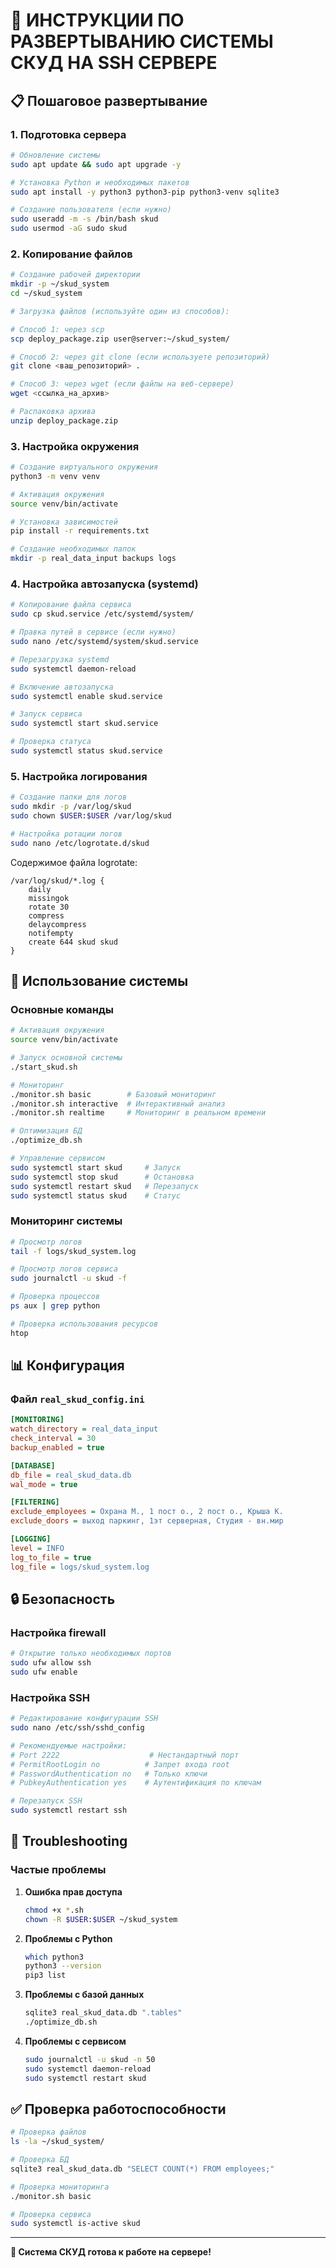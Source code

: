 # 🚀 ИНСТРУКЦИИ ПО РАЗВЕРТЫВАНИЮ СИСТЕМЫ СКУД НА SSH СЕРВЕРЕ

## 📋 Пошаговое развертывание

### 1. Подготовка сервера

```bash
# Обновление системы
sudo apt update && sudo apt upgrade -y

# Установка Python и необходимых пакетов
sudo apt install -y python3 python3-pip python3-venv sqlite3

# Создание пользователя (если нужно)
sudo useradd -m -s /bin/bash skud
sudo usermod -aG sudo skud
```

### 2. Копирование файлов

```bash
# Создание рабочей директории
mkdir -p ~/skud_system
cd ~/skud_system

# Загрузка файлов (используйте один из способов):

# Способ 1: через scp
scp deploy_package.zip user@server:~/skud_system/

# Способ 2: через git clone (если используете репозиторий)
git clone <ваш_репозиторий> .

# Способ 3: через wget (если файлы на веб-сервере)
wget <ссылка_на_архив>

# Распаковка архива
unzip deploy_package.zip
```

### 3. Настройка окружения

```bash
# Создание виртуального окружения
python3 -m venv venv

# Активация окружения
source venv/bin/activate

# Установка зависимостей
pip install -r requirements.txt

# Создание необходимых папок
mkdir -p real_data_input backups logs
```

### 4. Настройка автозапуска (systemd)

```bash
# Копирование файла сервиса
sudo cp skud.service /etc/systemd/system/

# Правка путей в сервисе (если нужно)
sudo nano /etc/systemd/system/skud.service

# Перезагрузка systemd
sudo systemctl daemon-reload

# Включение автозапуска
sudo systemctl enable skud.service

# Запуск сервиса
sudo systemctl start skud.service

# Проверка статуса
sudo systemctl status skud.service
```

### 5. Настройка логирования

```bash
# Создание папки для логов
sudo mkdir -p /var/log/skud
sudo chown $USER:$USER /var/log/skud

# Настройка ротации логов
sudo nano /etc/logrotate.d/skud
```

Содержимое файла logrotate:
```
/var/log/skud/*.log {
    daily
    missingok
    rotate 30
    compress
    delaycompress
    notifempty
    create 644 skud skud
}
```

## 🔧 Использование системы

### Основные команды

```bash
# Активация окружения
source venv/bin/activate

# Запуск основной системы
./start_skud.sh

# Мониторинг
./monitor.sh basic        # Базовый мониторинг
./monitor.sh interactive  # Интерактивный анализ
./monitor.sh realtime     # Мониторинг в реальном времени

# Оптимизация БД
./optimize_db.sh

# Управление сервисом
sudo systemctl start skud     # Запуск
sudo systemctl stop skud      # Остановка
sudo systemctl restart skud   # Перезапуск
sudo systemctl status skud    # Статус
```

### Мониторинг системы

```bash
# Просмотр логов
tail -f logs/skud_system.log

# Просмотр логов сервиса
sudo journalctl -u skud -f

# Проверка процессов
ps aux | grep python

# Проверка использования ресурсов
htop
```

## 📊 Конфигурация

### Файл `real_skud_config.ini`

```ini
[MONITORING]
watch_directory = real_data_input
check_interval = 30
backup_enabled = true

[DATABASE]
db_file = real_skud_data.db
wal_mode = true

[FILTERING]
exclude_employees = Охрана М., 1 пост о., 2 пост о., Крыша К.
exclude_doors = выход паркинг, 1эт серверная, Студия - вн.мир

[LOGGING]
level = INFO
log_to_file = true
log_file = logs/skud_system.log
```

## 🔒 Безопасность

### Настройка firewall

```bash
# Открытие только необходимых портов
sudo ufw allow ssh
sudo ufw enable
```

### Настройка SSH

```bash
# Редактирование конфигурации SSH
sudo nano /etc/ssh/sshd_config

# Рекомендуемые настройки:
# Port 2222                    # Нестандартный порт
# PermitRootLogin no          # Запрет входа root
# PasswordAuthentication no   # Только ключи
# PubkeyAuthentication yes    # Аутентификация по ключам

# Перезапуск SSH
sudo systemctl restart ssh
```

## 🚨 Troubleshooting

### Частые проблемы

1. **Ошибка прав доступа**
   ```bash
   chmod +x *.sh
   chown -R $USER:$USER ~/skud_system
   ```

2. **Проблемы с Python**
   ```bash
   which python3
   python3 --version
   pip3 list
   ```

3. **Проблемы с базой данных**
   ```bash
   sqlite3 real_skud_data.db ".tables"
   ./optimize_db.sh
   ```

4. **Проблемы с сервисом**
   ```bash
   sudo journalctl -u skud -n 50
   sudo systemctl daemon-reload
   sudo systemctl restart skud
   ```

## ✅ Проверка работоспособности

```bash
# Проверка файлов
ls -la ~/skud_system/

# Проверка БД
sqlite3 real_skud_data.db "SELECT COUNT(*) FROM employees;"

# Проверка мониторинга
./monitor.sh basic

# Проверка сервиса
sudo systemctl is-active skud
```

---

**🎉 Система СКУД готова к работе на сервере!**
